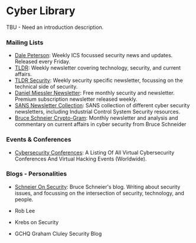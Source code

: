 # Cyber Library

TBU - Need an introduction description. 

### Mailing Lists
- [Dale Peterson](https://dale-peterson.com/digital-bond-archives/): Weekly ICS focussed security news and updates. Released every Friday. 
- [TLDR](https://www.tldrnewsletter.com/): Weekly newsletter covering technology, security, and current affairs.
- [TLDR Security](https://tldrsec.com/newsletter/): Weekly security specific newsletter, focussing on the technical side of security.
- [Daniel Miessler Newsletter](https://danielmiessler.com/): Free monthly security and newsletter. Premium subscription newsletter released weekly.
- [SANS Newsletter Collection](https://www.sans.org/newsletters/): SANS collection of different cyber security newsletters, including Industrial Control System Security resources.
- [Bruce Schneier Crypto-Gram](https://www.schneier.com/crypto-gram/subscribe/): Monthly newsletter and analysis and commentary on current affairs in cyber security from Bruce Schneider


### Events & Conferences
- [Cybersecurity Conferences](https://infosec-conferences.com/): A Listing Of All Virtual Cybersecurity Conferences And Virtual Hacking Events (Worldwide).


### Blogs - Personalities
- [Schneier On Security](https://www.schneier.com/): Bruce Schneier's blog. Writing about security issues, and focussing on the intersection of security, technology, and people. 

 
 
- Rob Lee
- Krebs on Security
- GCHQ Graham Cluley Security Blog
